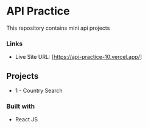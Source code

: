 # API Practice
This repository contains mini api projects

### Links

- Live Site URL: [https://api-practice-10.vercel.app/]

## Projects

- 1 - Country Search

### Built with

- React JS
